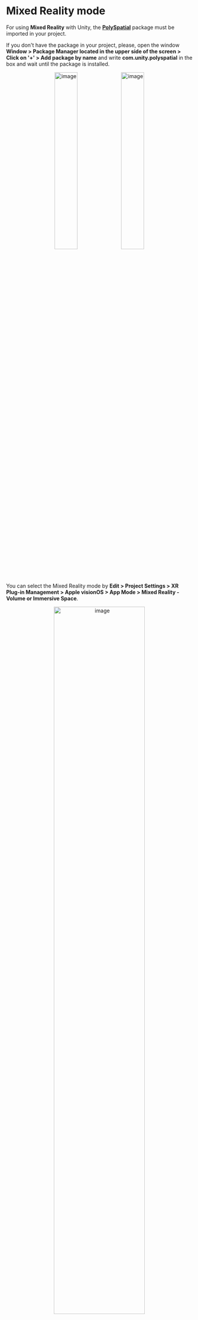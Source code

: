 # Mixed Reality mode

For using **Mixed Reality** with Unity, the **[PolySpatial](https://docs.unity3d.com/Packages/com.unity.polyspatial.visionos@0.1/manual/index.html)** package must be imported in your project.

If you don't have the package in your project, please, open the window **Window > Package Manager located in the upper side of the screen > 
Click on '+' > Add package by name** and write **com.unity.polyspatial** in the box and wait until the package is installed.

<p align="center">
<img width=35% alt="image" src="https://github.com/HISPlayer/UnityVisionOS-SDK/assets/47497948/bb06febd-a942-4948-835d-5a6fe23e911a">
<img width=35% alt="image" src="https://github.com/HISPlayer/UnityVisionOS-SDK/assets/47497948/fda546ce-080d-4dcb-9a66-f1a283d51d51">
</p>

You can select the Mixed Reality mode by **Edit > Project Settings > XR Plug-in Management > Apple visionOS > App Mode > Mixed Reality - Volume or Immersive Space**. 

<p align="center">
<img width=70% alt="image" src="https://github.com/HISPlayer/UnityVisionOS-SDK/assets/47497948/10926ad5-6efe-4f47-ac54-27a18d371633">
</p>

If you haven't installed PolySpatial package yet, Unity will ask you to do it.

<p align="center">
<img width=70% alt="image" src="https://github.com/HISPlayer/UnityVisionOS-SDK/assets/47497948/bcb507e9-398a-4771-8325-a997a2a77409">
</p>

## HISPlayer SDK and Mixed Reality mode
Once you have installed the PolySpatial package, please, refer to [EventVisionOSTextureUpdated](https://hisplayer.github.io/UnityVisionOS-SDK/#/hisplayer-api?id=protected-virtual-void-eventvisionostextureupdatedhisplayereventinfo-eventinfo).
 This event is triggered when the RenderTexture used to rendering the video is updated. 

Override the function **protected virtual void EventVisionOSTextureUpdated(HISPlayerEventInfo eventInfo)** and call the 
[**Unity.PolySpatial.PolySpatialObjectUtils.MarkDirty(RenderTexture renderTexture)**](https://docs.unity3d.com/Packages/com.unity.polyspatial@1.1/api/Unity.PolySpatial.PolySpatialObjectUtils.html) API to 
allow the rendering in the Mixed Reality mode. The 'renderTexture' parameter is the one attached to the stream with the index **eventInfo.playerIndex**.

You can use the following fragment code:

```C#
    protected override void EventVisionOSTextureUpdated(HISPlayerEventInfo eventInfo)
    {
        StreamProperties stream = multiStreamProperties[eventInfo.playerIndex];

        // Unity.PolySpatialObjectUtils.MarkDirty(renderTexture) is used to render correctly on Mixed Reality mode
        // Use the RenderTexture attached to the stream with index {eventInfo.playerIndex}"
       PolySpatialObjectUtils.MarkDirty(stream.renderTexture);
    }
```

### HISPayer Mixed Reality Render

Please, import our [HISPlayer Sample](https://hisplayer.github.io/UnityVisionOS-SDK/#/./import-sample) and refer to **Assets > HISPlayerSample > Resources > visionOS-MR > HISPlayerVisionOSMRMaterial.material** and **Assets > HISPlayerSample > Resources > visionOS-MR > HISPlayerVisionOSMRRenderTexture.renderTexture**. You can attach the HISPlayerVisionOSMRMaterial.material to the GameObject that is going to render the video content (refer to the **Canvas > ScreenRenderTexture GameObject** in the sample scene). Finally, attach HISPlayerVisionOSMRRenderTexture.renderTexture to the stream controller component (refer to the **HISPlayerController GameObject** in the sample scene).

<p align="center">
<img width=90% src="https://github.com/HISPlayer/UnityVisionOS-SDK/assets/47497948/bb75e4ee-2524-4181-9470-74bc75663184">
</p>

</br>

<p align="center">
<img width=90% src="https://github.com/HISPlayer/UnityVisionOS-SDK/assets/47497948/c9342fdc-f0f1-4fec-97bc-716a8451760f">
</p>

You can also create your own RenderTexture by clicking **Assets > Create > Render Texutre** and then create a **Material** referencing the **Render Texture**.

We highly recommend you to create your own shaders for the created material. Please, refer to  **Assets > HISPlayerSample > Resources > visionOS-MR > HISPlayerVisionOSMRShader.shadergraph**.
